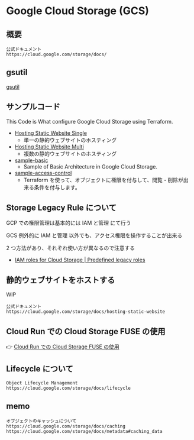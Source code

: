 # Google Cloud Storage (GCS)

## 概要

```
公式ドキュメント
https://cloud.google.com/storage/docs/
```

## gsutil

[gsutil](./_gsutil/)

## サンプルコード

This Code is What configure Google Cloud Storage using Terraform.

+ [Hosting Static Website Single](./hosting-static-website-single)
    + 単一の静的ウェブサイトのホスティング
+ [Hosting Static Website Multi](./hosting-static-website-multi)
    + 複数の静的ウェブサイトのホスティング
+ [sample-basic](./sample-basic/README.md)
  + Sample of Basic Architecture in Google Cloud Storage.
+ [sample-access-control](./sample-access-control/README.md)
  + Terraform を使って、オブジェクトに権限を付与して、閲覧・削除が出来る条件を付与します。

## Storage Legacy Rule について

GCP での権限管理は基本的には IAM と管理 にて行う

GCS 例外的に IAM と管理 以外でも、アクセス権限を操作することが出来る

2 つ方法があり、それぞれ使い方が異なるので注意する

+ [IAM roles for Cloud Storage | Predefined legacy roles](https://cloud.google.com/storage/docs/access-control/iam-roles#legacy-roles)

## 静的ウェブサイトをホストする

WIP

```
公式ドキュメント
https://cloud.google.com/storage/docs/hosting-static-website
```

## Cloud Run での Cloud Storage FUSE の使用

:point_right: [Cloud Run での Cloud Storage FUSE の使用](../run/network-filesystems-fuse/)


## Lifecycle について

```
Object Lifecycle Management
https://cloud.google.com/storage/docs/lifecycle
```

## memo

```
オブジェクトのキャッシュについて
https://cloud.google.com/storage/docs/caching
https://cloud.google.com/storage/docs/metadata#caching_data
```
